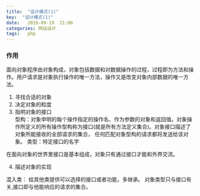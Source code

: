 ```yaml
---
title:  "设计模式(1)"
key:  "设计模式(1)"
date:   2016-09-19  21:00
categories: 网站设计
tags:   php
---
```


###  作用

面向对象程序由对象构成，对象包括数据和对数据操作的过程，过程即为方法和操作。用户请求是对象执行操作的唯一方法，操作又是改变对象内部数据的唯一方法。

1. 寻找合适的对象
2. 决定对象的粒度
3. 指明对象的接口          
   型构：对象申明的每个操作指定的操作名、作为参数的对象和返回值。对象操作所定义的所有操作型构称为接口(就是所有方法定义集合)。对象接口描述了对象所能接收的全部请求的集合，
   任何匹配对象型构的请求都将发送给该对象。
   类型：特定接口的名字   
    
在面向对象的世界里接口是基本组成，对象只有通过接口才能和外界交流。


4. 描述对象的实现

混入类： 给其他类提供可以选择的接口或者功能，多继承。
对象类型只与接口有关,接口即与他能响应的请求的集合。
